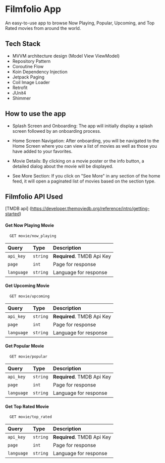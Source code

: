 
# Filmfolio App

An easy-to-use app to browse Now Playing, Popular, Upcoming, and Top Rated movies from around the world.


## Tech Stack

- MVVM architecture design (Model View ViewModel)
- Repository Pattern
- Coroutine Flow
- Koin Dependency Injection
- Jetpack Paging
- Coil Image Loader
- Retrofit
- JUnit4
- Shimmer

## How to use the app

- Splash Screen and Onboarding: The app will initially display a splash screen followed by an onboarding process.

- Home Screen Navigation: After onboarding, you will be navigated to the Home Screen where you can view a list of movies as well as those you have added to your favorites.

- Movie Details: By clicking on a movie poster or the info button, a detailed dialog about the movie will be displayed.

- See More Section: If you click on "See More" in any section of the home feed, it will open a paginated list of movies based on the section type.

## Filmfolio API Used
[TMDB api] (https://developer.themoviedb.org/reference/intro/getting-started)

#### Get Now Playing Movie

```http
  GET movie/now_playing
```

| Query | Type     | Description                |
| :-------- | :------- | :------------------------- |
| `api_key` | `string` | **Required**. TMDB Api Key   |
| `page` | `int` |  Page for response  |
| `language` | `string` | Language for response  |



#### Get Upcoming Movie

```http
  GET movie/upcoming
```

| Query | Type     | Description                |
| :-------- | :------- | :------------------------- |
| `api_key` | `string` | **Required**. TMDB Api Key   |
| `page` | `int` |  Page for response  |
| `language` | `string` | Language for response  |


#### Get Popular Movie

```http
  GET movie/popular
```

| Query | Type     | Description                |
| :-------- | :------- | :------------------------- |
| `api_key` | `string` | **Required**. TMDB Api Key   |
| `page` | `int` |  Page for response  |
| `language` | `string` | Language for response  |



#### Get Top Rated Movie

```http
  GET movie/top_rated
```

| Query | Type     | Description                |
| :-------- | :------- | :------------------------- |
| `api_key` | `string` | **Required**. TMDB Api Key   |
| `page` | `int` |  Page for response  |
| `language` | `string` | Language for response  |

